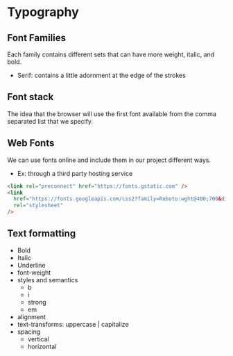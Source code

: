 # Typography

## Font Families

Each family contains different sets that can have more weight, italic, and bold.

- Serif: contains a little adornment at the edge of the strokes

## Font stack

The idea that the browser will use the first font available from the comma separated list that we specify.

## Web Fonts

We can use fonts online and include them in our project different ways.

- Ex: through a third party hosting service

```html
<link rel="preconnect" href="https://fonts.gstatic.com" />
<link
  href="https://fonts.googleapis.com/css2?family=Roboto:wght@400;700&display=swap"
  rel="stylesheet"
/>
```

## Text formatting

- Bold
- Italic
- Underline
- font-weight
- styles and semantics
  - b
  - i
  - strong
  - em
- alignment
- text-transforms: uppercase | capitalize
- spacing
  - vertical
  - horizontal
